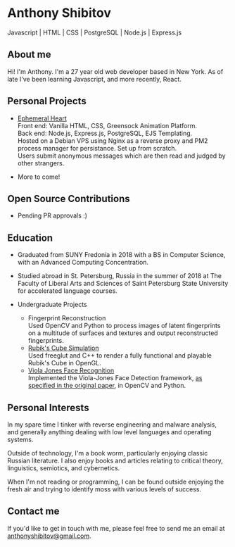 # Anthony Shibitov
Javascript | HTML | CSS | PostgreSQL | Node.js | Express.js

## About me 

Hi! I'm Anthony. I'm a 27 year old web developer based in New York. As of late I've been learning Javascript, and more recently, React.

## Personal Projects

 - [Ephemeral Heart](https://www.ephemeralheart.com/)  
   Front end: Vanilla HTML, CSS, Greensock Animation Platform.  
   Back end: Node.js, Express.js, PostgreSQL, EJS Templating.  
   Hosted on a Debian VPS using Nginx as a reverse proxy and PM2 process manager for persistance. Set up from scratch.  
   Users submit anonymous messages which are then read and judged by other strangers.

 - More to come!

## Open Source Contributions

 - Pending PR approvals :)

## Education

 - Graduated from SUNY Fredonia in 2018 with a BS in Computer Science, with an Advanced Computing Concentration.  
 - Studied abroad in St. Petersburg, Russia in the summer of 2018 at The Faculty of Liberal Arts and Sciences of Saint Petersburg State University for accelerated language courses.  

 - Undergraduate Projects
   - Fingerprint Reconstruction  
     Used OpenCV and Python to process images of latent fingerprints on a multitude of surfaces and textures and output reconstructed fingerprints.
   - [Rubik's Cube Simulation](https://github.com/anthonyshibitov/rubiks-cube)  
     Used freeglut and C++ to render a fully functional and playable Rubik's Cube in OpenGL.  
   - [Viola Jones Face Recognition](https://github.com/jkieberk/viola-jones)  
     Implemented the Viola-Jones Face Detection framework, [as specified in the original paper](https://www.cs.cmu.edu/~efros/courses/LBMV07/Papers/viola-cvpr-01.pdf), in OpenCV and Python.


## Personal Interests

In my spare time I tinker with reverse engineering and malware analysis, and generally anything dealing with low level languages and operating systems.

Outside of technology, I'm a book worm, particularly enjoying classic Russian literature. I also enjoy books and articles relating to critical theory, linguistics, semiotics, and cybernetics.  

When I'm not reading or programming, I can be found outside enjoying the fresh air and trying to identify moss with various levels of success.  

## Contact me

If you'd like to get in touch with me, please feel free to send me an email at <anthonyshibitov@gmail.com>.